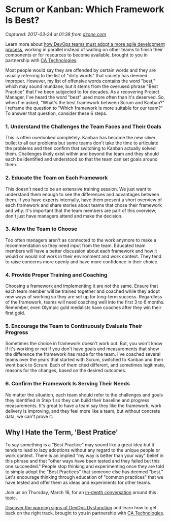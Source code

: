 # Scrum or Kanban: Which Framework Is Best?

_Captured: 2017-03-24 at 01:38 from [dzone.com](https://dzone.com/articles/scrum-or-kanban-which-framework-is-best?edition=286905&utm_source=Daily%20Digest&utm_medium=email&utm_campaign=dd%202017-03-23)_

Learn more about [how DevOps teams must adopt a more agile development process](https://dzone.com/go?i=148026&u=https%3A%2F%2Fwww.ca.com%2Fus%2Fcollateral%2Febook%2Fexploring-the-tools-that-make-agile-parallel-development-possible.register.html%3Fmrm%3D540542%26cid%3DNA-DSP-ABUS-ACM-000195-00001285-000000492%26aid%3D00702), working in parallel instead of waiting on other teams to finish their components or for resources to become available, brought to you in partnership with [CA Technologies](https://dzone.com/go?i=148026&u=https%3A%2F%2Fwww.ca.com%2Fus%2Fcollateral%2Febook%2Fexploring-the-tools-that-make-agile-parallel-development-possible.register.html%3Fmrm%3D540542%26cid%3DNA-DSP-ABUS-ACM-000195-00001285-000000492%26aid%3D00702).

Most people would say they are offended by certain words and they are usually referring to the list of "dirty words" that society has deemed improper. However, my list of offensive words contains the word "best," which may sound mundane, but it stems from the overused phrase "Best Practice" that I've been subjected to for decades. As a recovering Project Manager, I've heard the word "best" used more often than it's deserved. So, when I'm asked, "What's the best framework between Scrum and Kanban?" I reframe the question to "Which framework is more suitable for our team?" To answer that question, consider these 6 steps.

### **1\. Understand the Challenges the Team Faces and Their Goals**

This is often overlooked completely. Kanban has become the new silver bullet to all our problems but some teams don't take the time to articulate the problems and then confirm that switching to Kanban actually solved them. Challenges likely exist within and beyond the team and they should each be identified and understood so that the team can set goals around them.

### **2\. Educate the Team on Each Framework**

This doesn't need to be an extensive training session. We just want to understand them enough to see the differences and advantages between them. If you have experts internally, have them present a short overview of each framework and share stories about teams that chose their framework and why. It's important that the team members are part of this overview; don't just have managers attend and make the decision.

### **3\. Allow the Team to Choose**

Too often managers aren't as connected to the work anymore to make a recommendation so they need input from the team. Educated team members will have a better discussion about each framework and how it would or would not work in their environment and work context. They tend to raise concerns more openly and have more confidence in their choice.

### **4\. Provide Proper Training and Coaching**

Choosing a framework and implementing it are not the same. Ensure that each team member will be trained together and coached while they adopt new ways of working so they are set up for long-term success. Regardless of the framework, teams will need coaching well into the first 3 to 6 months. Remember, even Olympic gold medalists have coaches after they win their first gold.

### **5\. Encourage the Team to Continuously Evaluate Their Progress**

Sometimes the choice in framework doesn't work out. But, you won't know if it's working or not if you don't have goals and measurements that show the difference the framework has made for the team. I've coached several teams over the years that started with Scrum, switched to Kanban and then went back to Scrum. Each of them cited different, and sometimes legitimate, reasons for the changes, based on the desired outcomes.

### **6\. Confirm the Framework Is Serving Their Needs**

No matter the situation, each team should refer to the challenges and goals they identified in Step 1 so they can build their baseline and progress measurements. It's great to have a team say they like the framework, work delivery is improving, and they feel more like a team, but without concrete data, we can't prove it.

## Why I Hate the Term, 'Best Pratice'

To say something is a "Best Practice" may sound like a great idea but it tends to lead to lazy adoptions without any regard to the unique people or work context. There is an implied "my way is better than your way" belief in this phrase and that "other ways have been tested and they failed but this one succeeded." People stop thinking and experimenting once they are told to simply adopt the "Best Practices" that someone else has deemed "best." Let's encourage thinking through education of "common practices" that we have tested and offer them as ideas and experiments for other teams.

Join us on Thursday, March 16, for an [in-depth conversation](https://www.brighttalk.com/webcast/6505/247455) around this topic.

[Discover the warning signs of DevOps Dysfunction](https://dzone.com/go?i=148027&u=http%3A%2F%2Ftransform.ca.com%2Fpragmatic-guide-to-devops.html%3Fmrm%3D540542%26cid%3DNA-DSP-ABUS-ACM-000195-00001286-000000493%26aid%3D00702) and learn how to get back on the right track, brought to you in partnership with [CA Technologies](https://dzone.com/go?i=148027&u=http%3A%2F%2Ftransform.ca.com%2Fpragmatic-guide-to-devops.html%3Fmrm%3D540542%26cid%3DNA-DSP-ABUS-ACM-000195-00001286-000000493%26aid%3D00702).
